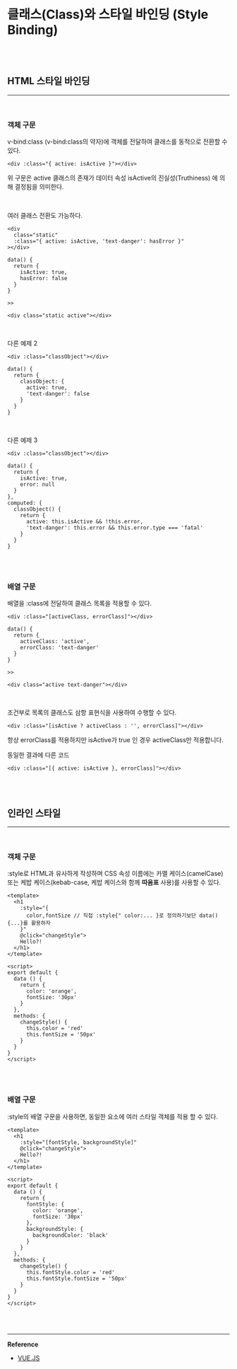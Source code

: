# 클래스(Class)와 스타일 바인딩 (Style Binding)

<br/>
<br/>

## HTML 스타일 바인딩 
<hr/>
</br>

### 객체 구문
v-bind:class (v-bind:class의 약자)에 객체를 전달하여 클래스를 동적으로 전환할 수 있다.
```
<div :class="{ active: isActive }"></div>
```
위 구문은 active 클래스의 존재가 데이터 속성 isActive의 진실성(Truthiness) 에 의해 결정됨을 의미한다.

<br/>

여러 클래스 전환도 가능하다.
```
<div
  class="static"
  :class="{ active: isActive, 'text-danger': hasError }"
></div>

data() {
  return {
    isActive: true,
    hasError: false
  }
}

>>

<div class="static active"></div>

```

<br/>

다른 예제 2
```
<div :class="classObject"></div>

data() {
  return {
    classObject: {
      active: true,
      'text-danger': false
    }
  }
}
```
<br/>

다른 예제 3
```
<div :class="classObject"></div>

data() {
  return {
    isActive: true,
    error: null
  }
},
computed: {
  classObject() {
    return {
      active: this.isActive && !this.error,
      'text-danger': this.error && this.error.type === 'fatal'
    }
  }
}
```

<br/>
<br/>

### 배열 구문 

배열을 :class에 전달하여 클래스 목록을 적용할 수 있다.

```
<div :class="[activeClass, errorClass]"></div>

data() {
  return {
    activeClass: 'active',
    errorClass: 'text-danger'
  }
}

>>

<div class="active text-danger"></div>
```
<br/>

조건부로 목록의 클래스도 삼항 표현식을 사용하여 수행할 수 있다.
```
<div :class="[isActive ? activeClass : '', errorClass]"></div>
```
항상 errorClass를 적용하지만 isActive가 true 인 경우 activeClass만 적용합니다.

동일한 결과에 다른 코드
```
<div :class="[{ active: isActive }, errorClass]"></div>
```

<br/>
<br/>

## 인라인 스타일
<hr/>
<br/>

### 객체 구문

:style로 HTML과 유사하게 작성하며 CSS 속성 이름에는 카멜 케이스(camelCase) 또는 케밥 케이스(kebab-case, 케밥 케이스와 함께 <b>따옴표</b> 사용)를 사용할 수 있다.

``` 
<template>
  <h1
    :style="{
      color,fontSize // 직접 :style{" color:... }로 정의하기보단 data() {...}를 활용하자
    }"
    @click="changeStyle">
    Hello?!
  </h1>
</template>

<script>
export default {
  data () {
    return {
      color: 'orange',
      fontSize: '30px'
    }
  },
  methods: {
    changeStyle() {
      this.color = 'red'
      this.fontSize = '50px'
    }
  }
}
</script>
```

<br/>
<br/>

### 배열 구문 
:style의 배열 구문을 사용하면, 동일한 요소에 여러 스타일 객체를 적용 할 수 있다.
```
<template>
  <h1
    :style="[fontStyle, backgroundStyle]"
    @click="changeStyle">
    Hello?!
  </h1>
</template>

<script>
export default {
  data () {
    return {
      fontStyle: {
        color: 'orange',
        fontSize: '30px'
      },
      backgroundStyle: {
        backgroundColor: 'black'
      }
    }
  },
  methods: {
    changeStyle() {
      this.fontStyle.color = 'red'
      this.fontStyle.fontSize = '50px'
    }
  }
}
</script>
```

<br/>
<br/>

<hr/>

**Reference**

<ul>
  <li><a href="https://v3.ko.vuejs.org/guide/class-and-style.html#html-%E1%84%8F%E1%85%B3%E1%86%AF%E1%84%85%E1%85%A2%E1%84%89%E1%85%B3-%E1%84%87%E1%85%A1%E1%84%8B%E1%85%B5%E1%86%AB%E1%84%83%E1%85%B5%E1%86%BC">VUE.JS</a></li>
</ul>